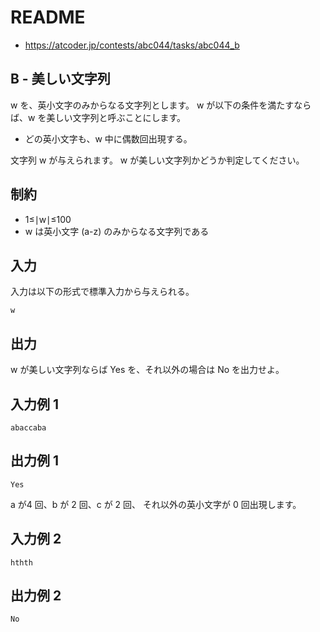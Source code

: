 # README
- <https://atcoder.jp/contests/abc044/tasks/abc044_b>
## B - 美しい文字列
w を、英小文字のみからなる文字列とします。
w が以下の条件を満たすならば、w を美しい文字列と呼ぶことにします。

- どの英小文字も、w 中に偶数回出現する。

文字列 w が与えられます。
w が美しい文字列かどうか判定してください。
## 制約
- 1≤∣w∣≤100
- w は英小文字 (a-z) のみからなる文字列である
## 入力
入力は以下の形式で標準入力から与えられる。

```
w
```
## 出力
w が美しい文字列ならば Yes を、それ以外の場合は No を出力せよ。
## 入力例 1
```
abaccaba
```
## 出力例 1
```
Yes
```

a が4 回、b が 2 回、c が 2 回、
それ以外の英小文字が 0 回出現します。
## 入力例 2
```
hthth
```
## 出力例 2
```
No
```

